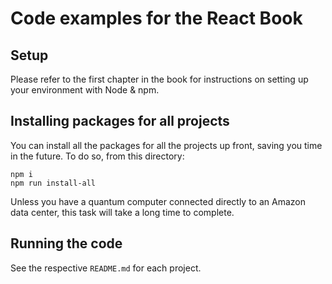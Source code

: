 # Code examples for the React Book

## Setup

Please refer to the first chapter in the book for instructions on setting up your environment with Node & npm.

## Installing packages for all projects

You can install all the packages for all the projects up front, saving you time in the future. To do so, from this directory:

```
npm i
npm run install-all
```

Unless you have a quantum computer connected directly to an Amazon data center, this task will take a long time to complete.

## Running the code

See the respective `README.md` for each project.

